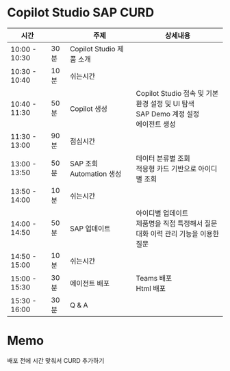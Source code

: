# Copilot Studio SAP CURD

|시간||주제|상세내용|
|---|---|---|---|
|10:00 - 10:30|30분|Copilot Studio 제품 소개| |
|10:30 - 10:40|10분|쉬는시간| |
|10:40 - 11:30|50분|Copilot 생성 | Copilot Studio 접속 및 기본 환경 설정 및 UI 탐색 </br>SAP Demo 계정 설정</br>에이전트 생성|
|11:30 - 13:00|90분|점심시간| |
|13:00 - 13:50|50분|SAP 조회 Automation 생성|데이터 분류별 조회</br>적응형 카드 기반으로 아이디별 조회|
|13:50 - 14:00|10분|쉬는시간| |
|14:00 - 14:50|50분|SAP 업데이트|아이디별 업데이트</br> 제품명을 직접 특정해서 질문</br>대화 이력 관리 기능을 이용한 질문|
|14:50 - 15:00|10분|쉬는시간| |
|15:00 - 15:30|30분|에이전트 배포|Teams 배포</br>Html 배포 |
|15:30 - 16:00|30분|Q & A| |


# Memo
배포 전에 시간 맞춰서 CURD 추가하기
